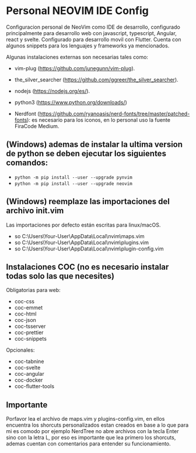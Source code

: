# Personal NEOVIM IDE Config
Configuracion personal de NeoVim como IDE de desarrollo, configurado principalmente para desarrollo web con javascript, typescript, Angular, react y svelte. Configurado para desarrollo movil con Flutter. Cuenta con algunos snippets para los lenguajes y frameworks ya mencionados.

Algunas instalaciones externas son necesarias tales como:

- vim-plug (https://github.com/junegunn/vim-plug).

- the_silver_searcher (https://github.com/ggreer/the_silver_searcher).

- nodejs (https://nodejs.org/es/).

- python3 (https://www.python.org/downloads/)

- Nerdfont (https://github.com/ryanoasis/nerd-fonts/tree/master/patched-fonts): es necesario para los iconos, en lo personal uso la fuente FiraCode Medium.
  
  
## (Windows) ademas de instalar la ultima version de python se deben ejecutar los siguientes comandos:

- ```python -m pip install --user --upgrade pynvim```
- ```python -m pip install --user --upgrade neovim```


## (Windows) reemplaze las importaciones del archivo init.vim

Las importaciones por defecto están escritas para linux/macOS.

- so C:\Users\Your-User\AppData\Local\nvim\maps.vim
- so C:\Users\Your-User\AppData\Local\nvim\plugins.vim
- so C:\Users\Your-User\AppData\Local\nvim\plugin-config.vim


## Instalaciones COC (no es necesario instalar todas solo las que necesites)

Obligatorias para web:
- coc-css
- coc-emmet
- coc-html
- coc-json
- coc-tsserver
- coc-prettier
- coc-snippets

Opcionales:
- coc-tabnine
- coc-svelte
- coc-angular
- coc-docker
- coc-flutter-tools



## Importante

Porfavor lea el archivo de maps.vim y plugins-config.vim, en ellos encuentra los shorcuts personalizados estan creados en base a lo que para mi es comodo
por ejemplo NerdTree no abre archivos con la tecla Enter sino con la letra L, por eso es importante que lea primero los shorcuts, ademas cuentan con comentarios para entender su funcionamiento.
